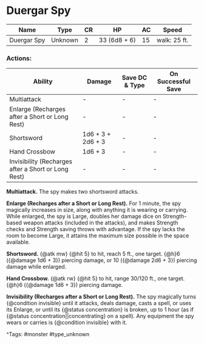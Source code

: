 # Duergar Spy

| Name | Type | CR | HP | AC | Speed |
|------|------|----|----|----|-------|
| Duergar Spy | Unknown | 2 | 33 (6d8 + 6) | 15 | walk: 25 ft. |

### Actions:

| Ability | Damage | Save DC & Type | On Successful Save |
|---------|--------|----------------|--------------------|
| Multiattack | - | - | - |
| Enlarge (Recharges after a Short or Long Rest) | - | - | - |
| Shortsword | 1d6 + 3 + 2d6 + 3 | - | - |
| Hand Crossbow | 1d6 + 3 | - | - |
| Invisibility (Recharges after a Short or Long Rest) | - | - | - |


**Multiattack.** The spy makes two shortsword attacks.

**Enlarge (Recharges after a Short or Long Rest).** For 1 minute, the spy magically increases in size, along with anything it is wearing or carrying. While enlarged, the spy is Large, doubles her damage dice on Strength-based weapon attacks (included in the attacks), and makes Strength checks and Strength saving throws with advantage. If the spy lacks the room to become Large, it attains the maximum size possible in the space available.

**Shortsword.** {@atk mw} {@hit 5} to hit, reach 5 ft., one target. {@h}6 ({@damage 1d6 + 3}) piercing damage, or 10 ({@damage 2d6 + 3}) piercing damage while enlarged.

**Hand Crossbow.** {@atk rw} {@hit 5} to hit, range 30/120 ft., one target. {@h}6 ({@damage 1d6 + 3}) piercing damage.

**Invisibility (Recharges after a Short or Long Rest).** The spy magically turns {@condition invisible} until it attacks, deals damage, casts a spell, or uses its Enlarge, or until its {@status concentration} is broken, up to 1 hour (as if {@status concentration||concentrating} on a spell). Any equipment the spy wears or carries is {@condition invisible} with it.

^Tags: #monster #type_unknown